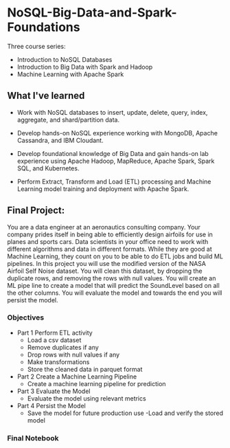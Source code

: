 # NoSQL-Big-Data-and-Spark-Foundations

Three course series: 
- Introduction to NoSQL Databases
- Introduction to Big Data with Spark and Hadoop
- Machine Learning with Apache Spark


## What I've learned
- Work with NoSQL databases to insert, update, delete, query, index, aggregate, and shard/partition data.

- Develop hands-on NoSQL experience working with MongoDB, Apache Cassandra, and IBM Cloudant.

- Develop foundational knowledge of Big Data and gain hands-on lab experience using Apache Hadoop, MapReduce,  Apache Spark, Spark SQL, and Kubernetes.

- Perform Extract, Transform and Load (ETL) processing and Machine Learning model training and deployment with Apache Spark.


## Final Project:
You are a data engineer at an aeronautics consulting company. Your company prides itself in being able to efficiently design airfoils for use in planes and sports cars. Data scientists in your office need to work with different algorithms and data in different formats. While they are good at Machine Learning, they count on you to be able to do ETL jobs and build ML pipelines. In this project you will use the modified version of the NASA Airfoil Self Noise dataset. You will clean this dataset, by dropping the duplicate rows, and removing the rows with null values. You will create an ML pipe line to create a model that will predict the SoundLevel based on all the other columns. You will evaluate the model and towards the end you will persist the model.

### Objectives
- Part 1 Perform ETL activity
  - Load a csv dataset
  - Remove duplicates if any
  - Drop rows with null values if any
  - Make transformations
  - Store the cleaned data in parquet format
- Part 2 Create a Machine Learning Pipeline
  - Create a machine learning pipeline for prediction
- Part 3 Evaluate the Model
  - Evaluate the model using relevant metrics
- Part 4 Persist the Model
  - Save the model for future production use
   -Load and verify the stored model
### Final Notebook
